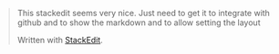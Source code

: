 > This stackedit seems very nice. 
> Just need to get it to integrate with github
> and to show the markdown
> and to allow setting the layout
> 
> 
> 
> Written with [StackEdit](https://stackedit.io/).